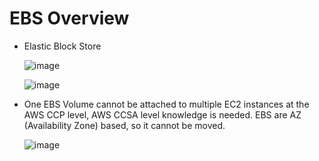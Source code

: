 # EBS Overview
- Elastic Block Store

  ![image](https://github.com/user-attachments/assets/c960a1ac-0cd9-4e2d-b85c-fbed8a7d1533)

  ![image](https://github.com/user-attachments/assets/ce6ff9c9-0f53-4d0d-9c57-6db7caa34080)

- One EBS Volume cannot be attached to multiple EC2 instances at the AWS CCP level, AWS CCSA level knowledge is needed. EBS are AZ (Availability Zone) based, so it cannot be moved.

  ![image](https://github.com/user-attachments/assets/0bf9d774-5a28-40e6-a638-afd48984ae01)



